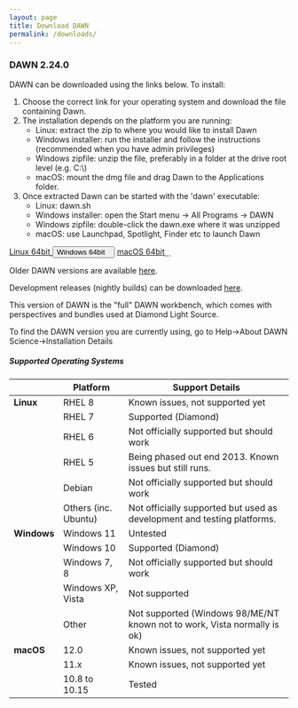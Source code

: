 ```yaml
---
layout: page
title: Download DAWN
permalink: /downloads/
---
```

### DAWN 2.24.0


DAWN can be downloaded using the links below. To install:

1. Choose the correct link for your operating system and download the file containing Dawn.
2. The installation depends on the platform you are running:
    * Linux: extract the zip to where you would like to install Dawn
    * Windows installer: run the installer and follow the instructions (recommended when you have admin privileges)
    * Windows zipfile: unzip the file, preferably in a folder at the drive root level (e.g. C:\\)
    * macOS: mount the dmg file and drag Dawn to the Applications folder.
3. Once extracted Dawn can be started with the 'dawn' executable:
    * Linux: dawn.sh
    * Windows installer: open the Start menu &rarr; All Programs &rarr; DAWN
    * Windows zipfile: double-click the dawn.exe where it was unzipped
    * macOS: use Launchpad, Spotlight, Finder etc to launch Dawn
	
<script>
	function showHide(elementId){
		var element = document.getElementById(elementId);
		if(element.style.display == 'none'){
			element.style.display = 'block';
		} else {
			element.style.display = 'none';
		}
	}
</script>
<div class="row center">
	<a href="https://alfred.diamond.ac.uk/DawnDiamond/2.24/downloads/builds-release/DawnDiamond-2.24.0.v20211105-1540-linux.x86_64.zip" class="btn-large waves-effect" onclick="trackOutboundLink('https://alfred.diamond.ac.uk/DawnDiamond/2.24/downloads/builds-release/DawnDiamond-2.24.0.v20211105-1540-linux.x86_64.zip'); return false;">
		Linux 64bit<i class="material-icons right">&#xE2C4;</i>
	</a>
	<button type="button" class="btn-large waves-effect" onclick="showHide('winExeOrZip')">
		Windows 64bit<i class="material-icons right">&#xE2C4;</i>
	</button>
	<a href="https://alfred.diamond.ac.uk/DawnDiamond/2.24/downloads/builds-release/DawnDiamond-2.24.0.v20211105-1540-macosx.x86_64.dmg" class="btn-large waves-effect" onclick="trackOutboundLink('https://alfred.diamond.ac.uk/DawnDiamond/2.24/downloads/builds-release/DawnDiamond-2.24.0.v20211105-1540-macosx.x86_64.dmg'); return false;">
		macOS 64bit<i class="material-icons right">&#xE2C4;</i>
	</a>
</div>

<div id="winExeOrZip" class="row center" style="display: none">
	<a href="https://alfred.diamond.ac.uk/DawnDiamond/2.24/downloads/builds-release/DawnDiamond-2.24.0.v20211105-1540-win32.x86_64-inst.exe" class="btn-large waves-effect" onclick="trackOutboundLink('https://alfred.diamond.ac.uk/DawnDiamond/2.24/downloads/builds-release/DawnDiamond-2.24.0.v20211105-1540-win32.x86_64-inst.exe'); return false;">
		EXE<i class="material-icons right">&#xE2C4;</i>
	</a>
	<a href="https://alfred.diamond.ac.uk/DawnDiamond/2.24/downloads/builds-release/DawnDiamond-2.24.0.v20211105-1540-win32.x86_64.zip" class="btn-large waves-effect" onclick="trackOutboundLink('https://alfred.diamond.ac.uk/DawnDiamond/2.24/downloads/builds-release/DawnDiamond-2.24.0.v20211105-1540-win32.x86_64.zip'); return false;">
		ZIP<i class="material-icons right">&#xE2C4;</i>
	</a>
</div>

Older DAWN versions are available [here](https://alfred.diamond.ac.uk/DawnDiamond/).

Development releases (nightly builds) can be downloaded [here](https://alfred.diamond.ac.uk/DawnDiamond/master/downloads/builds-snapshot/).

This version of DAWN is the "full" DAWN workbench, which comes with perspectives and bundles used at Diamond Light Source.

To find the DAWN version you are currently using, go to Help&rarr;About DAWN Science&rarr;Installation Details

##### Supported Operating Systems

|               | Platform             | Support Details                                                          |
|---------------|----------------------|--------------------------------------------------------------------------|
| **Linux**     | RHEL 8               | Known issues, not supported yet                                          |
|               | RHEL 7               | Supported (Diamond)                                                      |
|               | RHEL 6               | Not officially supported but should work                                 |
|               | RHEL 5               | Being phased out end 2013. Known issues but still runs.                  |
|               | Debian               | Not officially supported but should work                                 |
|               | Others (inc. Ubuntu) | Not officially supported but used as development and testing platforms.  |
| **Windows**   | Windows 11           | Untested                                                                 |
|               | Windows 10           | Supported (Diamond)                                                      |
|               | Windows 7, 8         | Not officially supported but should work                                 |
|               | Windows XP, Vista    | Not supported                                                            |
|               | Other                | Not supported (Windows 98/ME/NT known not to work, Vista normally is ok) |
| **macOS**     | 12.0                 | Known issues, not supported yet                                          |
|               | 11.x                 | Known issues, not supported yet                                          |
|               | 10.8 to 10.15        | Tested                                                                   |

